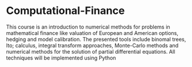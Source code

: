# Computational-Finance
This course is an introduction to numerical methods for problems in mathematical finance like valuation of European and American options, hedging and model calibration. The presented tools include binomal trees, Ito; calculus, integral transform approaches, Monte-Carlo methods and numerical methods for the solution of partial differential equations. All techniques will be implemented using Python
